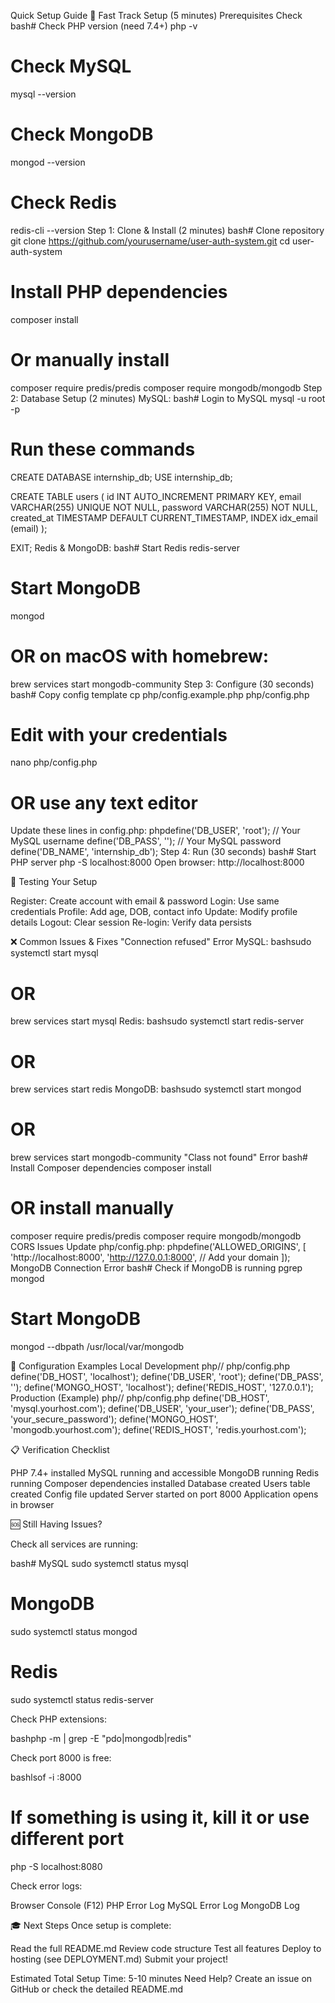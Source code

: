 Quick Setup Guide
🚀 Fast Track Setup (5 minutes)
Prerequisites Check
bash# Check PHP version (need 7.4+)
php -v

# Check MySQL
mysql --version

# Check MongoDB
mongod --version

# Check Redis
redis-cli --version
Step 1: Clone & Install (2 minutes)
bash# Clone repository
git clone https://github.com/yourusername/user-auth-system.git
cd user-auth-system

# Install PHP dependencies
composer install

# Or manually install
composer require predis/predis
composer require mongodb/mongodb
Step 2: Database Setup (2 minutes)
MySQL:
bash# Login to MySQL
mysql -u root -p

# Run these commands
CREATE DATABASE internship_db;
USE internship_db;

CREATE TABLE users (
    id INT AUTO_INCREMENT PRIMARY KEY,
    email VARCHAR(255) UNIQUE NOT NULL,
    password VARCHAR(255) NOT NULL,
    created_at TIMESTAMP DEFAULT CURRENT_TIMESTAMP,
    INDEX idx_email (email)
);

EXIT;
Redis & MongoDB:
bash# Start Redis
redis-server

# Start MongoDB
mongod
# OR on macOS with homebrew:
brew services start mongodb-community
Step 3: Configure (30 seconds)
bash# Copy config template
cp php/config.example.php php/config.php

# Edit with your credentials
nano php/config.php
# OR use any text editor
Update these lines in config.php:
phpdefine('DB_USER', 'root');        // Your MySQL username
define('DB_PASS', '');            // Your MySQL password
define('DB_NAME', 'internship_db');
Step 4: Run (30 seconds)
bash# Start PHP server
php -S localhost:8000
Open browser: http://localhost:8000

🎯 Testing Your Setup

Register: Create account with email & password
Login: Use same credentials
Profile: Add age, DOB, contact info
Update: Modify profile details
Logout: Clear session
Re-login: Verify data persists


❌ Common Issues & Fixes
"Connection refused" Error
MySQL:
bashsudo systemctl start mysql
# OR
brew services start mysql
Redis:
bashsudo systemctl start redis-server
# OR
brew services start redis
MongoDB:
bashsudo systemctl start mongod
# OR
brew services start mongodb-community
"Class not found" Error
bash# Install Composer dependencies
composer install

# OR install manually
composer require predis/predis
composer require mongodb/mongodb
CORS Issues
Update php/config.php:
phpdefine('ALLOWED_ORIGINS', [
    'http://localhost:8000',
    'http://127.0.0.1:8000',
    // Add your domain
]);
MongoDB Connection Error
bash# Check if MongoDB is running
pgrep mongod

# Start MongoDB
mongod --dbpath /usr/local/var/mongodb

🔧 Configuration Examples
Local Development
php// php/config.php
define('DB_HOST', 'localhost');
define('DB_USER', 'root');
define('DB_PASS', '');
define('MONGO_HOST', 'localhost');
define('REDIS_HOST', '127.0.0.1');
Production (Example)
php// php/config.php
define('DB_HOST', 'mysql.yourhost.com');
define('DB_USER', 'your_user');
define('DB_PASS', 'your_secure_password');
define('MONGO_HOST', 'mongodb.yourhost.com');
define('REDIS_HOST', 'redis.yourhost.com');

📋 Verification Checklist

 PHP 7.4+ installed
 MySQL running and accessible
 MongoDB running
 Redis running
 Composer dependencies installed
 Database created
 Users table created
 Config file updated
 Server started on port 8000
 Application opens in browser


🆘 Still Having Issues?

Check all services are running:

bash# MySQL
sudo systemctl status mysql

# MongoDB
sudo systemctl status mongod

# Redis
sudo systemctl status redis-server

Check PHP extensions:

bashphp -m | grep -E "pdo|mongodb|redis"

Check port 8000 is free:

bashlsof -i :8000
# If something is using it, kill it or use different port
php -S localhost:8080

Check error logs:


Browser Console (F12)
PHP Error Log
MySQL Error Log
MongoDB Log


🎓 Next Steps
Once setup is complete:

Read the full README.md
Review code structure
Test all features
Deploy to hosting (see DEPLOYMENT.md)
Submit your project!


Estimated Total Setup Time: 5-10 minutes
Need Help? Create an issue on GitHub or check the detailed README.md
